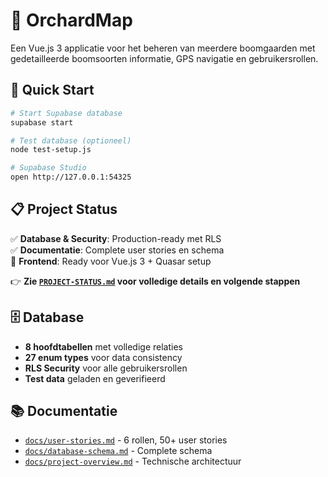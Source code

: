# 🌳 OrchardMap

Een Vue.js 3 applicatie voor het beheren van meerdere boomgaarden met gedetailleerde boomsoorten informatie, GPS navigatie en gebruikersrollen.

## 🚀 Quick Start

```bash
# Start Supabase database
supabase start

# Test database (optioneel)
node test-setup.js

# Supabase Studio
open http://127.0.0.1:54325
```

## 📋 Project Status

✅ **Database & Security**: Production-ready met RLS  
✅ **Documentatie**: Complete user stories en schema  
🔄 **Frontend**: Ready voor Vue.js 3 + Quasar setup  

👉 **Zie [`PROJECT-STATUS.md`](./PROJECT-STATUS.md) voor volledige details en volgende stappen**

## 🗄️ Database

- **8 hoofdtabellen** met volledige relaties
- **27 enum types** voor data consistency  
- **RLS Security** voor alle gebruikersrollen
- **Test data** geladen en geverifieerd

## 📚 Documentatie

- [`docs/user-stories.md`](./docs/user-stories.md) - 6 rollen, 50+ user stories
- [`docs/database-schema.md`](./docs/database-schema.md) - Complete schema
- [`docs/project-overview.md`](./docs/project-overview.md) - Technische architectuur
